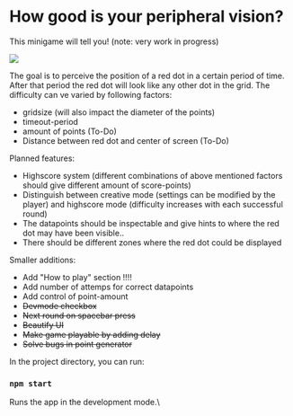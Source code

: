 # How good is your peripheral vision? 

This minigame will tell you! (note: very work in progress)

<img src="https://i.imgur.com/6XSy0Il.gif">

 The goal is to perceive the position of a red dot in a certain period of time. After that period the red dot will look like any other dot in the grid. The difficulty can ve varied by following factors:
<ul>
    <li>gridsize (will also impact the diameter of the points)</li>
    <li>timeout-period</li>
    <li>amount of points (To-Do)</li>
    <li>Distance between red dot and center of screen (To-Do)</li>
</ul>

Planned features:
<ul>
    <li>Highscore system (different combinations of above mentioned factors should give different amount of score-points)</li>
    <li>Distinguish between creative mode (settings can be modified by the player) and highscore mode (difficulty increases with each successful round)</li>
    <li>The datapoints should be inspectable and give hints to where the red dot may have been visible.. </li>
    <li>There should be different zones where the red dot could be displayed</li>
</ul>

Smaller additions:
<ul>
    <li>Add "How to play" section !!!!</li>
    <li>Add number of attemps for correct datapoints</li>
    <li>Add control of point-amount</li>
    <li><strike>Devmode checkbox</strike></li>
    <li><strike>Next round on spacebar press</strike></li>
    <li><strike>Beautify UI</strike></li>
    <li><strike>Make game playable by adding delay</strike></li>
    <li><strike>Solve bugs in point generator</strike></li>
</ul>



In the project directory, you can run:

### `npm start`

Runs the app in the development mode.\
